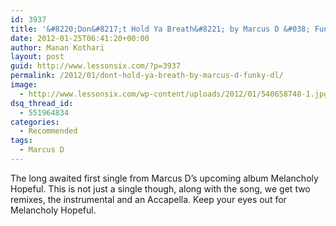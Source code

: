 ```yaml
---
id: 3937
title: '&#8220;Don&#8217;t Hold Ya Breath&#8221; by Marcus D &#038; Funky DL'
date: 2012-01-25T06:41:20+00:00
author: Manan Kothari
layout: post
guid: http://www.lessonsix.com/?p=3937
permalink: /2012/01/dont-hold-ya-breath-by-marcus-d-funky-dl/
image:
  - http://www.lessonsix.com/wp-content/uploads/2012/01/540658748-1.jpg
dsq_thread_id:
  - 551964834
categories:
  - Recommended
tags:
  - Marcus D
---
```

The long awaited first single from Marcus D&#8217;s upcoming album Melancholy Hopeful. This is not just a single though, along with the song, we get two remixes, the instrumental and an Accapella. Keep your eyes out for Melancholy Hopeful.